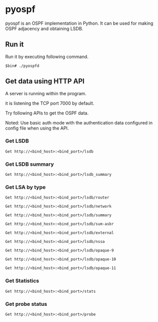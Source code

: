 # pyospf

pyospf is an OSPF implementation in Python. It can be used for making OSPF adjacency and obtaining LSDB.

## Run it

Run it by executing following command.

```
$bin# ./pyospfd
```

## Get data using HTTP API

A server is running within the program.

it is listening the TCP port 7000 by default.

Try following APIs to get the OSPF data.

Noted: Use basic auth mode with the authentication data configured in config file when using the API. 

### Get LSDB

```
Get http://<bind_host>:<bind_port>/lsdb
```

### Get LSDB summary
 
```
Get http://<bind_host>:<bind_port>/lsdb_summary
```

### Get LSA by type

```
Get http://<bind_host>:<bind_port>/lsdb/router

Get http://<bind_host>:<bind_port>/lsdb/network

Get http://<bind_host>:<bind_port>/lsdb/summary

Get http://<bind_host>:<bind_port>/lsdb/sum-asbr

Get http://<bind_host>:<bind_port>/lsdb/external

Get http://<bind_host>:<bind_port>/lsdb/nssa

Get http://<bind_host>:<bind_port>/lsdb/opaque-9

Get http://<bind_host>:<bind_port>/lsdb/opaque-10

Get http://<bind_host>:<bind_port>/lsdb/opaque-11
```

### Get Statistics
 
```
Get http://<bind_host>:<bind_port>/stats
```

### Get probe status
 
```
Get http://<bind_host>:<bind_port>/probe
```